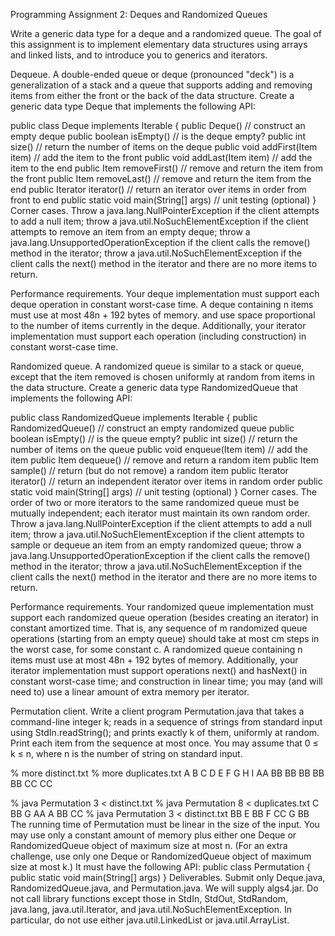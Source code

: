 Programming Assignment 2: Deques and Randomized Queues

Write a generic data type for a deque and a randomized queue. The goal of this assignment is to implement elementary data structures using arrays and linked lists, and to
introduce you to generics and iterators.

Dequeue. A double-ended queue or deque (pronounced "deck") is a generalization of a stack and a queue that supports adding and removing items from either the front or the
back of the data structure. Create a generic data type Deque that implements the following API:

public class Deque<Item> implements Iterable<Item> {
   public Deque()                           // construct an empty deque
   public boolean isEmpty()                 // is the deque empty?
   public int size()                        // return the number of items on the deque
   public void addFirst(Item item)          // add the item to the front
   public void addLast(Item item)           // add the item to the end
   public Item removeFirst()                // remove and return the item from the front
   public Item removeLast()                 // remove and return the item from the end
   public Iterator<Item> iterator()         // return an iterator over items in order from front to end
   public static void main(String[] args)   // unit testing (optional)
}
Corner cases. Throw a java.lang.NullPointerException if the client attempts to add a null item; throw a java.util.NoSuchElementException if the client attempts to remove
an item from an empty deque; throw a java.lang.UnsupportedOperationException if the client calls the remove() method in the iterator; throw a
java.util.NoSuchElementException if the client calls the next() method in the iterator and there are no more items to return.

Performance requirements.   Your deque implementation must support each deque operation in constant worst-case time. A deque containing n items must use at most 48n + 192
bytes of memory. and use space proportional to the number of items currently in the deque. Additionally, your iterator implementation must support each operation
(including construction) in constant worst-case time.

Randomized queue. A randomized queue is similar to a stack or queue, except that the item removed is chosen uniformly at random from items in the data structure. Create a
generic data type RandomizedQueue that implements the following API:

public class RandomizedQueue<Item> implements Iterable<Item> {
   public RandomizedQueue()                 // construct an empty randomized queue
   public boolean isEmpty()                 // is the queue empty?
   public int size()                        // return the number of items on the queue
   public void enqueue(Item item)           // add the item
   public Item dequeue()                    // remove and return a random item
   public Item sample()                     // return (but do not remove) a random item
   public Iterator<Item> iterator()         // return an independent iterator over items in random order
   public static void main(String[] args)   // unit testing (optional)
}
Corner cases. The order of two or more iterators to the same randomized queue must be mutually independent; each iterator must maintain its own random order. Throw a
java.lang.NullPointerException if the client attempts to add a null item; throw a java.util.NoSuchElementException if the client attempts to sample or dequeue an item from
an empty randomized queue; throw a java.lang.UnsupportedOperationException if the client calls the remove() method in the iterator; throw a
java.util.NoSuchElementException if the client calls the next() method in the iterator and there are no more items to return.

Performance requirements. Your randomized queue implementation must support each randomized queue operation (besides creating an iterator) in constant amortized time. That
is, any sequence of m randomized queue operations (starting from an empty queue) should take at most cm steps in the worst case, for some constant c. A randomized queue
containing n items must use at most 48n + 192 bytes of memory. Additionally, your iterator implementation must support operations next() and hasNext() in constant
worst-case time; and construction in linear time; you may (and will need to) use a linear amount of extra memory per iterator.

Permutation client. Write a client program Permutation.java that takes a command-line integer k; reads in a sequence of strings from standard input using
StdIn.readString(); and prints exactly k of them, uniformly at random. Print each item from the sequence at most once. You may assume that 0 ≤ k ≤ n, where n is the number
of string on standard input.

% more distinct.txt                        % more duplicates.txt
A B C D E F G H I                          AA BB BB BB BB BB CC CC

% java Permutation 3 < distinct.txt       % java Permutation 8 < duplicates.txt
C                                          BB
G                                          AA
A                                          BB
                                           CC
% java Permutation 3 < distinct.txt        BB
E                                          BB
F                                          CC
G                                          BB
The running time of Permutation must be linear in the size of the input. You may use only a constant amount of memory plus either one Deque or RandomizedQueue object of
maximum size at most n. (For an extra challenge, use only one Deque or RandomizedQueue object of maximum size at most k.) It must have the following API:
public class Permutation {
   public static void main(String[] args)
}
Deliverables. Submit only Deque.java, RandomizedQueue.java, and Permutation.java. We will supply algs4.jar. Do not call library functions except those in StdIn, StdOut,
StdRandom, java.lang, java.util.Iterator, and java.util.NoSuchElementException. In particular, do not use either java.util.LinkedList or java.util.ArrayList.
